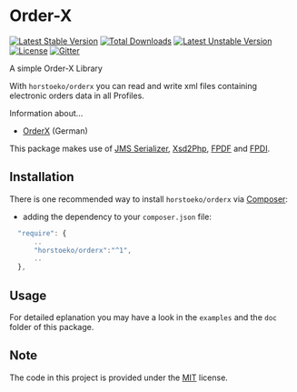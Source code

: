 # Order-X

[![Latest Stable Version](https://poser.pugx.org/horstoeko/orderx/v/stable.png)](https://packagist.org/packages/horstoeko/orderx) [![Total Downloads](https://poser.pugx.org/horstoeko/orderx/downloads.png)](https://packagist.org/packages/horstoeko/orderx) [![Latest Unstable Version](https://poser.pugx.org/horstoeko/orderx/v/unstable.png)](https://packagist.org/packages/horstoeko/orderx) [![License](https://poser.pugx.org/horstoeko/orderx/license.png)](https://packagist.org/packages/horstoeko/orderx) [![Gitter](https://badges.gitter.im/Join%20Chat.svg)](https://gitter.im/horstoeko/orderx)

A simple Order-X Library

With `horstoeko/orderx` you can read and write xml files containing electronic orders data in all Profiles.

Information about...
* [OrderX](https://www.ferd-net.de/standards/order-x/index.html) (German)

This package makes use of [JMS Serializer](http://jmsyst.com/libs/serializer), [Xsd2Php](https://github.com/goetas-webservices/xsd2php), [FPDF](https://github.com/Setasign/FPDF) and  [FPDI](https://github.com/Setasign/FPDI).

## Installation

There is one recommended way to install `horstoeko/orderx` via [Composer](https://getcomposer.org/):

* adding the dependency to your ``composer.json`` file:

```js
  "require": {
      ..
      "horstoeko/orderx":"^1",
      ..
  },
```

## Usage

For detailed eplanation you may have a look in the `examples` and the `doc` folder of this package.

## Note 

The code in this project is provided under the [MIT](https://opensource.org/licenses/MIT) license. 
